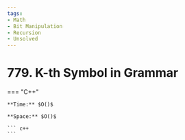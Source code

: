 ```yaml
---
tags:
- Math
- Bit Manipulation
- Recursion
- Unsolved
---
```



# 779. K-th Symbol in Grammar

=== "C++"

    **Time:** $O()$

    **Space:** $O()$

    ``` c++
    ```